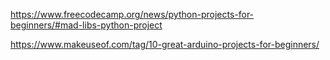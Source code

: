 https://www.freecodecamp.org/news/python-projects-for-beginners/#mad-libs-python-project

https://www.makeuseof.com/tag/10-great-arduino-projects-for-beginners/
